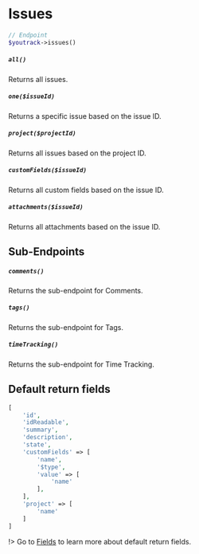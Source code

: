 # Issues
```php 
// Endpoint
$youtrack->issues()
```

##### `all()`
Returns all issues.

##### `one($issueId)`
Returns a specific issue based on the issue ID.

##### `project($projectId)`
Returns all issues based on the project ID.

##### `customFields($issueId)`
Returns all custom fields based on the issue ID.

##### `attachments($issueId)`
Returns all attachments based on the issue ID.

## Sub-Endpoints

##### `comments()`
Returns the sub-endpoint for Comments.

##### `tags()`
Returns the sub-endpoint for Tags.

##### `timeTracking()`
Returns the sub-endpoint for Time Tracking.

## Default return fields
```php
[
    'id',
    'idReadable',
    'summary',
    'description',
    'state',
    'customFields' => [
        'name',
        '$type',
        'value' => [
            'name'
        ],
    ],
    'project' => [
        'name'
    ]
]
```
!> Go to [Fields](fields.md) to learn more about default return fields.
